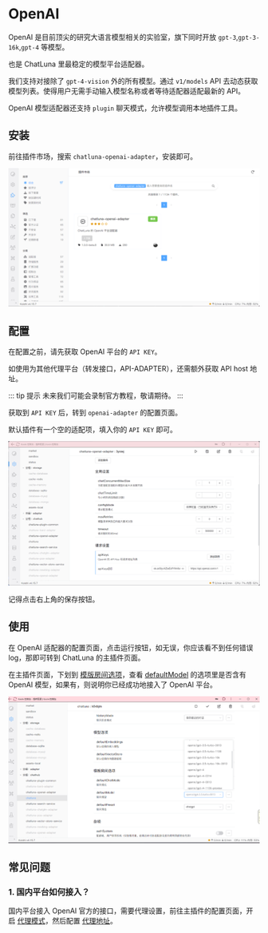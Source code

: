 # OpenAI

OpenAI 是目前顶尖的研究大语言模型相关的实验室，旗下同时开放 `gpt-3`,`gpt-3-16k`,`gpt-4` 等模型。

也是 ChatLuna 里最稳定的模型平台适配器。

我们支持对接除了 `gpt-4-vision` 外的所有模型。通过 `v1/models` API 去动态获取模型列表。使得用户无需手动输入模型名称或者等待适配器适配最新的 API。

OpenAI 模型适配器还支持 `plugin` 聊天模式，允许模型调用本地插件工具。

## 安装

前往插件市场，搜索 `chatluna-openai-adapter`，安装即可。

![images](../../public/images/plugin_market_openai.png)

## 配置

在配置之前，请先获取 OpenAI 平台的 `API KEY`。

如使用为其他代理平台（转发接口，API-ADAPTER），还需额外获取 API host 地址。

::: tip 提示
未来我们可能会录制官方教程，敬请期待。
:::

获取到 `API KEY` 后，转到 `openai-adapter` 的配置页面。

默认插件有一个空的适配项，填入你的 `API KEY` 即可。

![images](../../public/images/plugin_openai_adapter_1.png)

记得点击右上角的保存按钮。

## 使用

在 OpenAI 适配器的配置页面，点击运行按钮，如无误，你应该看不到任何错误 log，那即可转到 ChatLuna 的主插件页面。

在主插件页面，下划到 [模版房间选项](../useful-configurations.md#模版房间选项)，查看 [defaultModel](../useful-configurations.md#defaultmodel) 的选项里是否含有 OpenAI 模型，如果有，则说明你已经成功地接入了 OpenAI 平台。

![images](../../public/images/plugin_main_pic_1.png)

## 常见问题

### 1. 国内平台如何接入？

国内平台接入 OpenAI 官方的接口，需要代理设置，前往主插件的配置页面，开启 [代理模式](../useful-configurations.md/#isproxy)，然后配置 [代理地址](../useful-configurations.md#proxyaddress)。
